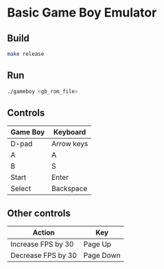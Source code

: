 # Basic Game Boy Emulator

## Build

```bash
make release
```

## Run

```bash
./gameboy <gb_rom_file>
```

## Controls

| Game Boy | Keyboard   |
|----------|------------|
| D-pad    | Arrow keys |
| A        | A          |
| B        | S          |
| Start    | Enter      |
| Select   | Backspace  |

## Other controls

| Action                | Key      |
|-----------------------|----------|
| Increase FPS by 30    | Page Up  |
| Decrease FPS by 30    | Page Down |